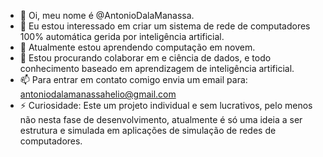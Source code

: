 - 👋 Oi, meu nome é @AntonioDalaManassa. 
- 👀 Eu estou interessado em criar um sistema de rede de computadores 100% automática gerida por inteligência artificial. 
- 🌱 Atualmente estou aprendendo computação em novem.
- 💞️ Estou procurando colaborar em  e ciência de dados, e todo conhecimento baseado em aprendizagem de inteligência artificial. 
- 📫 Para entrar em contato comigo envia um email para: antoniodalamanassahelio@gmail.com
- ⚡ Curiosidade: Este um projeto individual e sem lucrativos, pelo menos não nesta fase de desenvolvimento, atualmente é só uma ideia a ser estrutura e simulada em aplicações de simulação de redes de computadores. 
